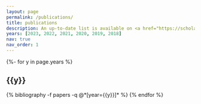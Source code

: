 ```yaml
---
layout: page
permalink: /publications/
title: publications
description: An up-to-date list is available on <a href="https://scholar.google.com/citations?user=7gkNRBYAAAAJ&hl=en&oi=ao">GoogleScholar</a>. # publications by categories in reversed chronological order. generated by jekyll-scholar.
years: [2023, 2022, 2021, 2020, 2019, 2018]
nav: true
nav_order: 1
---
```

<!-- _pages/publications.md -->
<div class="publications">

{%- for y in page.years %}
  <h2 class="year">{{y}}</h2>
  {% bibliography -f papers -q @*[year={{y}}]* %}
{% endfor %}

</div>
